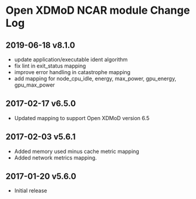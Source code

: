 Open XDMoD NCAR module Change Log
=============================

2019-06-18 v8.1.0
-----------------

- update application/executable ident algorithm
- fix lint in exit_status mapping
- improve error handling in catastrophe mapping
- add mapping for node_cpu_idle, energy, max_power, gpu_energy, gpu_max_power

2017-02-17 v6.5.0
-----------------

- Updated mapping to support Open XDMoD version 6.5 


2017-02-03 v5.6.1
-----------------

- Added memory used minus cache metric mapping
- Added network metrics mapping.

2017-01-20 v5.6.0
-----------------

- Initial release
